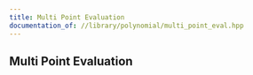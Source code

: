 ```yaml
---
title: Multi Point Evaluation
documentation_of: //library/polynomial/multi_point_eval.hpp
---
```

## Multi Point Evaluation